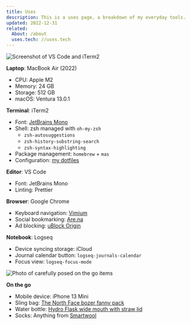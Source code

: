 ```yaml
---
title: Uses
description: This is a uses page, a breakdown of my everyday tools.
updated: 2022-12-31
related:
  About: /about
  uses.tech: //uses.tech
---
```


![Screenshot of VS Code and iTerm2](/img/screenshot-vscode-terminal.png "Screenshot of VS Code and iTerm2")

**Laptop**: MacBook Air (2022)

- CPU: Apple M2
- Memory: 24 GB
- Storage: 512 GB
- macOS: Ventura 13.0.1

**Terminal**: iTerm2

- Font: [JetBrains Mono](//www.jetbrains.com/lp/mono/)
- Shell: zsh managed with `oh-my-zsh`
  - `zsh-autosuggestions`
  - `zsh-history-substring-search`
  - `zsh-syntax-highlighting`
- Package management: `homebrew` + `mas`
- Configuration: [my dotfiles](//github.com/sdvim/dotfiles)

**Editor**: VS Code

- Font: JetBrains Mono
- Linting: Prettier

**Browser**: Google Chrome

- Keyboard navigation: [Vimium](//chrome.google.com/webstore/detail/vimium/dbepggeogbaibhgnhhndojpepiihcmeb?hl=en)
- Social bookmarking: [Are.na](//chrome.google.com/webstore/detail/arena/lkihjlcipnbgeokmfnpogjfflofbfhga?hl=en)
- Ad blocking: [uBlock Origin](//chrome.google.com/webstore/detail/ublock-origin/cjpalhdlnbpafiamejdnhcphjbkeiagm?hl=en)

**Notebook**: Logseq

- Device syncing storage: iCloud
- Journal calendar button: `logseq-journals-calendar`
- Focus view: `logseq-focus-mode`

![Photo of carefully posed on the go items](/img/photo-on-the-go-stuff.jpg "Photo of carefully posed on the go items")

**On the go**

- Mobile device: iPhone 13 Mini
- Sling bag: [The North Face bozer fanny pack](//www.asos.com/us/the-north-face/the-north-face-bozer-fanny-pack-in-yellow/prd/21674067)
- Water bottle: [Hydro Flask wide mouth with straw lid](//www.hydroflask.com/40-oz-wide-mouth-w-straw-lid?color=white)
- Socks: Anything from [Smartwool](//www.smartwool.com/)

